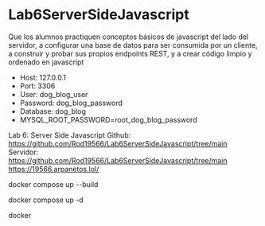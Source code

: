 # Lab6ServerSideJavascript

Que los alumnos practiquen conceptos básicos de javascript del lado del servidor, a configurar una base de datos para ser consumida por un cliente, a construir y probar sus propios endpoints REST, y a crear código limpio y ordenado en javascript

* Host: 127.0.0.1
* Port: 3306
* User: dog_blog_user
* Password: dog_blog_password
* Database: dog_blog
* MYSQL_ROOT_PASSWORD=root_dog_blog_password

Lab 6: Server Side Javascript
Github: https://github.com/Rod19566/Lab6ServerSideJavascript/tree/main
Servidor: https://github.com/Rod19566/Lab6ServerSideJavascript/tree/main
https://19566.arpanetos.lol/


docker compose up --build 

docker compose up -d

docker
